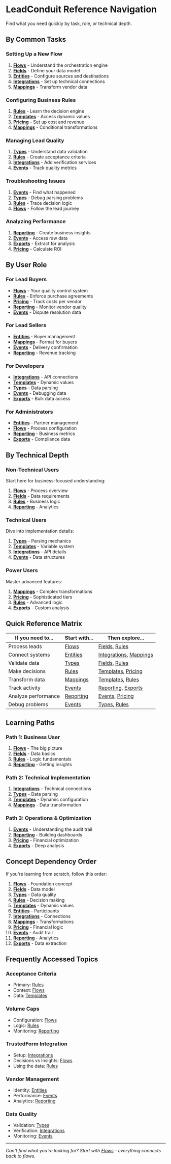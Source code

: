 # LeadConduit Reference Navigation

Find what you need quickly by task, role, or technical depth.

## By Common Tasks

### Setting Up a New Flow
1. **[Flows](flows.md)** - Understand the orchestration engine
2. **[Fields](fields.md)** - Define your data model
3. **[Entities](entities.md)** - Configure sources and destinations
4. **[Integrations](integrations.md)** - Set up technical connections
5. **[Mappings](mappings.md)** - Transform vendor data

### Configuring Business Rules
1. **[Rules](rules.md)** - Learn the decision engine
2. **[Templates](templates.md)** - Access dynamic values
3. **[Pricing](pricing.md)** - Set up cost and revenue
4. **[Mappings](mappings.md)** - Conditional transformations

### Managing Lead Quality
1. **[Types](types.md)** - Understand data validation
2. **[Rules](rules.md)** - Create acceptance criteria
3. **[Integrations](integrations.md)** - Add verification services
4. **[Events](events.md)** - Track quality metrics

### Troubleshooting Issues
1. **[Events](events.md)** - Find what happened
2. **[Types](types.md)** - Debug parsing problems
3. **[Rules](rules.md)** - Trace decision logic
4. **[Flows](flows.md)** - Follow the lead journey

### Analyzing Performance
1. **[Reporting](reporting.md)** - Create business insights
2. **[Events](events.md)** - Access raw data
3. **[Exports](exports.md)** - Extract for analysis
4. **[Pricing](pricing.md)** - Calculate ROI

## By User Role

### For Lead Buyers
- **[Flows](flows.md)** - Your quality control system
- **[Rules](rules.md)** - Enforce purchase agreements
- **[Pricing](pricing.md)** - Track costs per vendor
- **[Reporting](reporting.md)** - Monitor vendor quality
- **[Events](events.md)** - Dispute resolution data

### For Lead Sellers
- **[Entities](entities.md)** - Buyer management
- **[Mappings](mappings.md)** - Format for buyers
- **[Events](events.md)** - Delivery confirmation
- **[Reporting](reporting.md)** - Revenue tracking

### For Developers
- **[Integrations](integrations.md)** - API connections
- **[Templates](templates.md)** - Dynamic values
- **[Types](types.md)** - Data parsing
- **[Events](events.md)** - Debugging data
- **[Exports](exports.md)** - Bulk data access

### For Administrators
- **[Entities](entities.md)** - Partner management
- **[Flows](flows.md)** - Process configuration
- **[Reporting](reporting.md)** - Business metrics
- **[Exports](exports.md)** - Compliance data

## By Technical Depth

### Non-Technical Users
Start here for business-focused understanding:
1. **[Flows](flows.md)** - Process overview
2. **[Fields](fields.md)** - Data requirements
3. **[Rules](rules.md)** - Business logic
4. **[Reporting](reporting.md)** - Analytics

### Technical Users
Dive into implementation details:
1. **[Types](types.md)** - Parsing mechanics
2. **[Templates](templates.md)** - Variable system
3. **[Integrations](integrations.md)** - API details
4. **[Events](events.md)** - Data structures

### Power Users
Master advanced features:
1. **[Mappings](mappings.md)** - Complex transformations
2. **[Pricing](pricing.md)** - Sophisticated tiers
3. **[Rules](rules.md)** - Advanced logic
4. **[Exports](exports.md)** - Custom analysis

## Quick Reference Matrix

| If you need to... | Start with... | Then explore... |
|-------------------|---------------|-----------------|
| Process leads | [Flows](flows.md) | [Fields](fields.md), [Rules](rules.md) |
| Connect systems | [Entities](entities.md) | [Integrations](integrations.md), [Mappings](mappings.md) |
| Validate data | [Types](types.md) | [Fields](fields.md), [Rules](rules.md) |
| Make decisions | [Rules](rules.md) | [Templates](templates.md), [Pricing](pricing.md) |
| Transform data | [Mappings](mappings.md) | [Templates](templates.md), [Rules](rules.md) |
| Track activity | [Events](events.md) | [Reporting](reporting.md), [Exports](exports.md) |
| Analyze performance | [Reporting](reporting.md) | [Events](events.md), [Pricing](pricing.md) |
| Debug problems | [Events](events.md) | [Types](types.md), [Rules](rules.md) |

## Learning Paths

### Path 1: Business User
1. **[Flows](flows.md)** - The big picture
2. **[Fields](fields.md)** - Data basics
3. **[Rules](rules.md)** - Logic fundamentals
4. **[Reporting](reporting.md)** - Getting insights

### Path 2: Technical Implementation
1. **[Integrations](integrations.md)** - Technical connections
2. **[Types](types.md)** - Data parsing
3. **[Templates](templates.md)** - Dynamic configuration
4. **[Mappings](mappings.md)** - Data transformation

### Path 3: Operations & Optimization
1. **[Events](events.md)** - Understanding the audit trail
2. **[Reporting](reporting.md)** - Building dashboards
3. **[Pricing](pricing.md)** - Financial optimization
4. **[Exports](exports.md)** - Deep analysis

## Concept Dependency Order

If you're learning from scratch, follow this order:
1. **[Flows](flows.md)** - Foundation concept
2. **[Fields](fields.md)** - Data model
3. **[Types](types.md)** - Data quality
4. **[Rules](rules.md)** - Decision making
5. **[Templates](templates.md)** - Dynamic values
6. **[Entities](entities.md)** - Participants
7. **[Integrations](integrations.md)** - Connections
8. **[Mappings](mappings.md)** - Transformations
9. **[Pricing](pricing.md)** - Financial logic
10. **[Events](events.md)** - Audit trail
11. **[Reporting](reporting.md)** - Analytics
12. **[Exports](exports.md)** - Data extraction

## Frequently Accessed Topics

### Acceptance Criteria
- Primary: [Rules](rules.md)
- Context: [Flows](flows.md)
- Data: [Templates](templates.md)

### Volume Caps
- Configuration: [Flows](flows.md)
- Logic: [Rules](rules.md)
- Monitoring: [Reporting](reporting.md)

### TrustedForm Integration
- Setup: [Integrations](integrations.md)
- Decisions vs Insights: [Flows](flows.md)
- Using the data: [Rules](rules.md)

### Vendor Management
- Identity: [Entities](entities.md)
- Performance: [Events](events.md)
- Analytics: [Reporting](reporting.md)

### Data Quality
- Validation: [Types](types.md)
- Verification: [Integrations](integrations.md)
- Monitoring: [Events](events.md)

---

*Can't find what you're looking for? Start with [Flows](flows.md) - everything connects back to flows.*